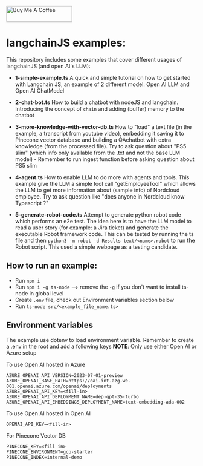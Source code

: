 <a href="https://www.buymeacoffee.com/nnduc1994h" target="_blank"><img src="https://www.buymeacoffee.com/assets/img/custom_images/orange_img.png" alt="Buy Me A Coffee" style="height: 41px !important;width: 174px !important;box-shadow: 0px 3px 2px 0px rgba(190, 190, 190, 0.5) !important;-webkit-box-shadow: 0px 3px 2px 0px rgba(190, 190, 190, 0.5) !important;" ></a>

# langchainJS examples:
This repository includes some examples that cover different usages of langchainJS (and open AI's LLM):
 * **1-simple-example.ts** A quick and simple tutorial on how to get started with Langchain JS, an example of 2 different model: Open AI LLM and Open AI ChatModel

 * **2-chat-bot.ts** How to build a chatbot with nodeJS and langchain. Introducing the concept of `chain` and adding (buffer) memory to the chatbot

 * **3-more-knowledge-with-vector-db.ts** How to "load" a text file (in the example, a transcript from youtube video), embedding it saving it to Pinecone vector database and building a QAchatbot with extra knowledge (from the processed file). Try to ask question about "PS5 slim" (which info only available from the .txt and not the base LLM model) - Remember to run ingest function before asking question about PS5 slim
 
 * **4-agent.ts** How to enable LLM to do more with agents and tools. This example give the LLM a simple tool call "getEmployeeTool" which allows the LLM to get more information about (sample info) of Nordcloud employee. Try to ask question like "does anyone in Nordcloud know Typescript ?"

 * **5-generate-robot-code.ts** Attempt to generate python robot code which performs an e2e test. The idea here is to have the LLM model to read a user story (for example: a Jira ticket) and generate the executable Robot framework code. This can be tested by running the ts file and then `python3 -m robot -d Results text/<name>.robot` to run the Robot script. This used a simple webpage as a testing candidate.
 

## How to run an example:
* Run `npm i`
* Run `npm i -g ts-node` --> remove the `-g` if you don't want to install ts-node in global level
* Create `.env` file, check out Environment variables section below
* Run `ts-node src/<example_file_name.ts>`

## Environment variables
The example use dotenv to load environment variable. Remember to create a .env in the root and add a following keys
**NOTE**: Only use either Open AI or Azure setup

To use Open AI hosted in Azure
````
AZURE_OPENAI_API_VERSION=2023-07-01-preview
AZURE_OPENAI_BASE_PATH=https://oai-int-azg-we-001.openai.azure.com/openai/deployments
AZURE_OPENAI_API_KEY=<fill-in>
AZURE_OPENAI_API_DEPLOYMENT_NAME=dep-gpt-35-turbo
AZURE_OPENAI_API_EMBEDDINGS_DEPLOYMENT_NAME=text-embedding-ada-002
````

To use Open AI hosted in Open AI
```
OPENAI_API_KEY=<fill-in>
```

For Pinecone Vector DB
``````
PINECONE_KEY=<fill in>
PINECONE_ENVIRONMENT=gcp-starter
PINECONE_INDEX=internal-demo
```````